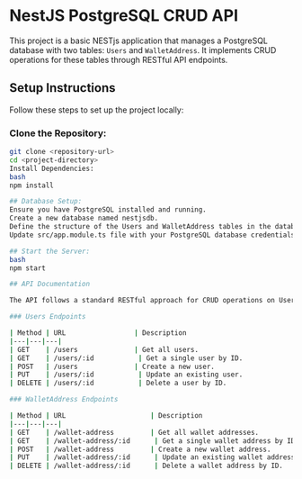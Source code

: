# NestJS PostgreSQL CRUD API

This project is a basic NESTjs application that manages a PostgreSQL database with two tables: `Users` and `WalletAddress`. It implements CRUD operations for these tables through RESTful API endpoints.

## Setup Instructions

Follow these steps to set up the project locally:

### Clone the Repository:
   ```bash
   git clone <repository-url>
   cd <project-directory>
Install Dependencies:
bash
npm install

## Database Setup:
Ensure you have PostgreSQL installed and running.
Create a new database named nestjsdb.
Define the structure of the Users and WalletAddress tables in the database.
Update src/app.module.ts file with your PostgreSQL database credentials.

## Start the Server:
bash
npm start

## API Documentation

The API follows a standard RESTful approach for CRUD operations on Users and Wallet Addresses.

### Users Endpoints

| Method | URL                 | Description                                 |
|---|---|---|
| GET    | /users              | Get all users.                             |
| GET    | /users/:id           | Get a single user by ID.                    |
| POST   | /users              | Create a new user.                         |
| PUT    | /users/:id           | Update an existing user.                    |
| DELETE | /users/:id           | Delete a user by ID.                        |

### WalletAddress Endpoints

| Method | URL                     | Description                                     |
|---|---|---|
| GET    | /wallet-address         | Get all wallet addresses.                    |
| GET    | /wallet-address/:id      | Get a single wallet address by ID.           |
| POST   | /wallet-address         | Create a new wallet address.                |
| PUT    | /wallet-address/:id      | Update an existing wallet address.           |
| DELETE | /wallet-address/:id      | Delete a wallet address by ID.               |
